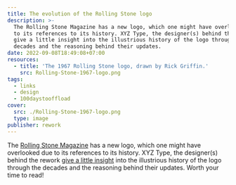 ```yaml
---
title: The evolution of the Rolling Stone logo
description: >-
  The Rolling Stone Magazine has a new logo, which one might have overlooked due
  to its references to its history. XYZ Type, the designer(s) behind the rework
  give a little insight into the illustrious history of the logo through the
  decades and the reasoning behind their updates.
date: 2022-09-08T18:49:08+07:00
resources:
  - title: 'The 1967 Rolling Stone logo, drawn by Rick Griffin.'
    src: Rolling-Stone-1967-logo.png
tags:
  - links
  - design
  - 100daystooffload
cover:
  src: ./Rolling-Stone-1967-logo.png
  type: image
publisher: rework
---
```


The [Rolling Stone Magazine](https://www.rollingstone.com/) has a new logo, which one might have overlooked due to its references to its history. XYZ Type, the designer(s) behind the rework [give a little insight](https://xyztype.com/custom/project/rolling_stone) into the illustrious history of the logo through the decades and the reasoning behind their updates. Worth your time to read!
